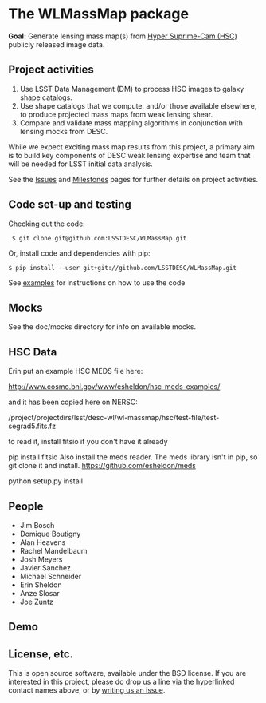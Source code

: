 # The WLMassMap package

**Goal:** Generate lensing mass map(s) from [Hyper Suprime-Cam (HSC)](http://www.naoj.org/Projects/HSC/) publicly released image data.

## Project activities

1. Use LSST Data Management (DM) to process HSC images to galaxy shape catalogs.
2. Use shape catalogs that we compute, and/or those available elsewhere, to produce projected mass maps from weak lensing shear.
3. Compare and validate mass mapping algorithms in conjunction with lensing mocks from DESC.

While we expect exciting mass map results from this project, a primary aim is to build key components of DESC weak lensing expertise and team that will be needed for LSST initial data analysis. 

See the [Issues](https://github.com/LSSTDESC/WLMassMap/issues) and [Milestones](https://github.com/LSSTDESC/WLMassMap/milestones) pages for further details on project activities.

## Code set-up and testing

Checking out the code:
```
 $ git clone git@github.com:LSSTDESC/WLMassMap.git
```

Or, install code and dependencies with pip:
```
$ pip install --user git+git://github.com/LSSTDESC/WLMassMap.git
```

See [examples](https://github.com/LSSTDESC/WLMassMap/tree/master/examples) for instructions on how to use the code


## Mocks

See the doc/mocks directory for info on available mocks.

## HSC Data

Erin put an example HSC MEDS file here:

http://www.cosmo.bnl.gov/www/esheldon/hsc-meds-examples/

and it has been copied here on NERSC:

/project/projectdirs/lsst/desc-wl/wl-massmap/hsc/test-file/test-segrad5.fits.fz


to read it, install fitsio if you don't have it already

pip install fitsio
Also install the meds reader. The meds library isn't in pip, so git clone it and install.
https://github.com/esheldon/meds

python setup.py install


## People

* Jim Bosch
* Domique Boutigny
* Alan Heavens
* Rachel Mandelbaum
* Josh Meyers
* Javier Sanchez
* Michael Schneider
* Erin Sheldon
* Anze Slosar
* Joe Zuntz

## Demo


## License, etc.

This is open source software, available under the BSD license. If you are interested in this project, please do drop us a line via the hyperlinked contact names above, or by [writing us an issue](https://github.com/DarkEnergyScienceCollaboration/WLMassMap/issues/new).
